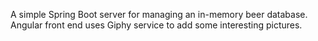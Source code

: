  A simple Spring Boot server for managing an in-memory beer database.  Angular
 front end uses Giphy service to add some interesting pictures.